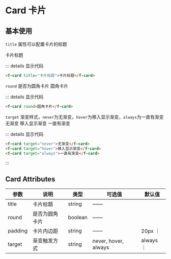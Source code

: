 # Card 卡片

## 基本使用

`title` 属性可以配置卡片的标题

<f-card title="卡片标题">卡片标题</f-card>

::: details 显示代码
```html
<f-card title="卡片标题">卡片标题</f-card>
```

`round` 是否为圆角卡片
<f-card round>圆角卡片</f-card>

::: details 显示代码
```html
<f-card round>圆角卡片</f-card>
```

`target` 渐变样式，`never`为无渐变，`hover`为移入显示渐变，`always`为一直有渐变
<f-card target="never">无渐变</f-card>
<f-card target="hover">移入显示渐变</f-card>
<f-card target="always">一直有渐变</f-card>

::: details 显示代码
```html
<f-card target="never">无渐变</f-card>
<f-card target="hover">移入显示渐变</f-card>
<f-card target="always">一直有渐变</f-card>
```



:::

## Card Attributes

| 参数         | 说明                                     | 类型    | 可选值                                                         | 默认值   |
| ------------ | ---------------------------------------- | ------- | -------------------------------------------------------------- | -------- |
| title         |  卡片标题                       | string | ——                                                             |       |
| round        | 是否为圆角卡片                           | boolean | ——                                                             | 
| padding        | 卡片内边距                          | string | ——                                                             |   20px  ｜
| target        | 渐变触发方式                           | string | never, hover, always                                 |     always   ｜
